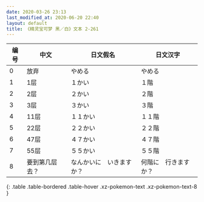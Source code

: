 ```yaml
---
date: 2020-03-26 23:13
last_modified_at: 2020-06-20 22:40
layout: default
title: 《精灵宝可梦 黑／白》文本 2-261
---
```

| 编号 | 中文 | 日文假名 | 日文汉字 |
| ---- | ---- | ---- | --- |
| 0 | 放弃 | やめる | やめる |
| 1 | 1层 | １かい | １階 |
| 2 | 2层 | ２かい | ２階 |
| 3 | 3层 | ３かい | ３階 |
| 4 | 11层 | １１かい | １１階 |
| 5 | 22层 | ２２かい | ２２階 |
| 6 | 47层 | ４７かい | ４７階 |
| 7 | 55层 | ５５かい | ５５階 |
| 8 | 要到第几层去？ | なんかいに　いきますか？ | 何階に　行きますか？ |
{: .table .table-bordered .table-hover .xz-pokemon-text .xz-pokemon-text-8 }